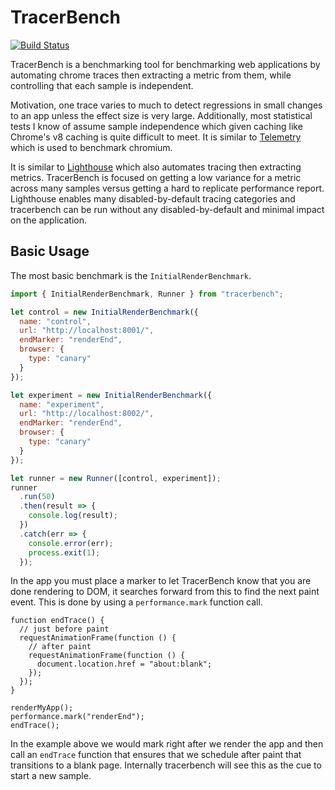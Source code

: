 # TracerBench

[![Build Status](https://travis-ci.org/TracerBench/tracerbench.svg?branch=master)](https://travis-ci.org/TracerBench/tracerbench)

TracerBench is a benchmarking tool for benchmarking web applications by automating chrome traces then extracting a metric from them, while controlling that each sample is independent.

Motivation, one trace varies to much to detect regressions in small changes to an app unless the effect size is very large. Additionally, most statistical tests I know of assume sample independence which given caching like Chrome's v8 caching is quite difficult to meet.
It is similar to [Telemetry](https://github.com/catapult-project/catapult/blob/master/telemetry/docs/run_benchmarks_locally.md) which is used to benchmark chromium.

It is similar to [Lighthouse](https://github.com/GoogleChrome/lighthouse) which also automates tracing then extracting metrics. TracerBench is focused on getting a low variance for a metric across many samples versus getting a hard to replicate performance report. Lighthouse enables many disabled-by-default tracing categories and tracerbench can be run without any disabled-by-default and minimal impact on the application.

## Basic Usage

The most basic benchmark is the `InitialRenderBenchmark`.

```js
import { InitialRenderBenchmark, Runner } from "tracerbench";

let control = new InitialRenderBenchmark({
  name: "control",
  url: "http://localhost:8001/",
  endMarker: "renderEnd",
  browser: {
    type: "canary"
  }
});

let experiment = new InitialRenderBenchmark({
  name: "experiment",
  url: "http://localhost:8002/",
  endMarker: "renderEnd",
  browser: {
    type: "canary"
  }
});

let runner = new Runner([control, experiment]);
runner
  .run(50)
  .then(result => {
    console.log(result);
  })
  .catch(err => {
    console.error(err);
    process.exit(1);
  });
```

In the app you must place a marker to let TracerBench know that you are done rendering to DOM, it searches forward from this to find the next paint event. This is done by using a `performance.mark` function call.

```
function endTrace() {
  // just before paint
  requestAnimationFrame(function () {
    // after paint
    requestAnimationFrame(function () {
      document.location.href = "about:blank";
    });
  });
}

renderMyApp();
performance.mark("renderEnd");
endTrace();
```

In the example above we would mark right after we render the app and then call an `endTrace` function that ensures that we schedule after paint that transitions to a blank page. Internally tracerbench will see this as the cue to start a new sample.
